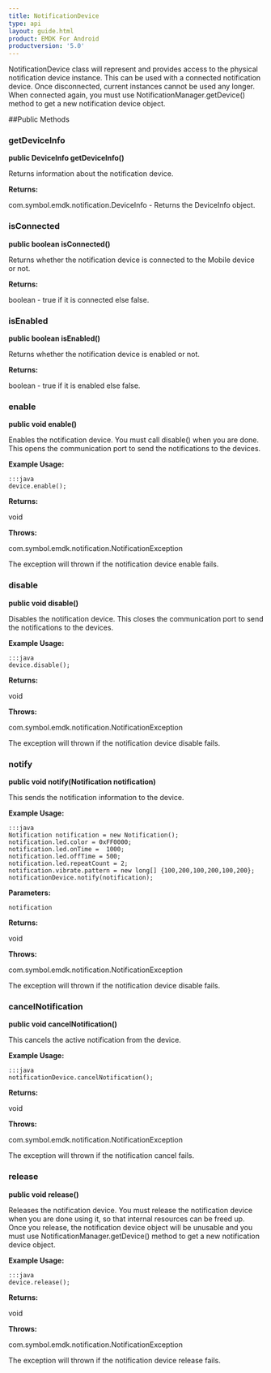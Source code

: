 ```yaml
---
title: NotificationDevice
type: api
layout: guide.html
product: EMDK For Android
productversion: '5.0'
---
```



NotificationDevice  class will represent and provides access to the physical notification device instance. This can be used with a connected notification device. Once disconnected, current instances cannot be used any longer. When connected again, you must use NotificationManager.getDevice() method to get a new notification device object.

##Public Methods

### getDeviceInfo

**public DeviceInfo getDeviceInfo()**

Returns information about the notification device.

**Returns:**

com.symbol.emdk.notification.DeviceInfo - Returns the DeviceInfo object.

### isConnected

**public boolean isConnected()**

Returns whether the notification device is connected to the Mobile device or not.

**Returns:**

boolean - true if it is connected else false.

### isEnabled

**public boolean isEnabled()**

Returns whether the notification device is enabled or not.

**Returns:**

boolean - true if it is enabled else false.

### enable

**public void enable()**

Enables the notification device. You must call disable() when you are done. This opens the communication port to send the notifications to the devices.
 
 

**Example Usage:**
	
	:::java	
	device.enable();


**Returns:**

void

**Throws:**

com.symbol.emdk.notification.NotificationException

The exception will thrown if the notification device enable fails.

### disable

**public void disable()**

Disables the notification device. This closes the communication port to send the notifications to the devices. 
 
 

**Example Usage:**
	
	:::java	
	device.disable();


**Returns:**

void

**Throws:**

com.symbol.emdk.notification.NotificationException

The exception will thrown if the notification device disable fails.

### notify

**public void notify(Notification notification)**

This sends the notification information to the device.
 
 

**Example Usage:**
	
	:::java	
	Notification notification = new Notification();
	notification.led.color = 0xFF0000;
	notification.led.onTime =  1000;
	notification.led.offTime = 500;
	notification.led.repeatCount = 2;
	notification.vibrate.pattern = new long[] {100,200,100,200,100,200};
	notificationDevice.notify(notification);


**Parameters:**

`notification`

**Returns:**

void

**Throws:**

com.symbol.emdk.notification.NotificationException

The exception will thrown if the notification device disable fails.

### cancelNotification

**public void cancelNotification()**

This cancels the active notification from the device.
 
 

**Example Usage:**
	
	:::java	
	notificationDevice.cancelNotification();


**Returns:**

void

**Throws:**

com.symbol.emdk.notification.NotificationException

The exception will thrown if the notification cancel fails.

### release

**public void release()**

Releases the notification device. You must release the notification device when you are done using it, so that internal resources can be freed up.  Once you release, the notification device object will be unusable and you must use NotificationManager.getDevice() method to get a new notification device object.
 
 

**Example Usage:**
	
	:::java	
	device.release();


**Returns:**

void

**Throws:**

com.symbol.emdk.notification.NotificationException

The exception will thrown if the notification device release fails.


